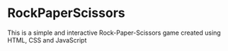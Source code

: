 # RockPaperScissors
This is a simple and interactive Rock-Paper-Scissors game created using HTML, CSS and JavaScript
